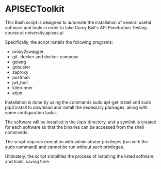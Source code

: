 # APISECToolkit

This Bash script is designed to automate the installation of several useful software and tools in order to take Corey Ball's API Penetration Testing course at university.apisec.ai

Specifically, the script installs the following programs:

- proxy2swagger
- git
 -docker and docker-compose
- golang
- gobuster
- zaproxy
- postman
- jwt_tool
- kiterunner
- arjun

Installation is done by using the commands sudo apt-get install and sudo pip3 install to download and install the necessary packages, along with some configuration tasks.

The software will be installed in the /opt/ directory, and a symlink is created for each software so that the binaries can be accessed from the shell commands.

The script requires execution with administrator privileges (run with the sudo command) and cannot be run without such privileges.

Ultimately, the script simplifies the process of installing the listed software and tools, saving time.
